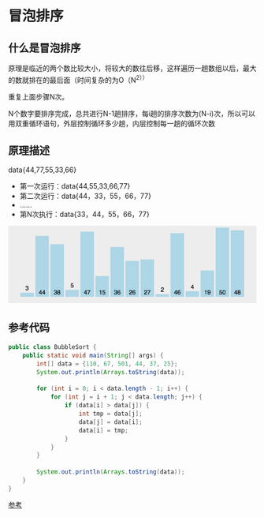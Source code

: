 # 冒泡排序

## 什么是冒泡排序
原理是临近的两个数比较大小，将较大的数往后移，这样遍历一趟数组以后，最大的数就排在的最后面（时间复杂的为O（N<sup>2））

重复上面步骤N次。

N个数字要排序完成，总共进行N-1趟排序，每i趟的排序次数为(N-i)次，所以可以用双重循环语句，外层控制循环多少趟，内层控制每一趟的循环次数

## 原理描述
data{44,77,55,33,66}
- 第一次运行：data{44,55,33,66,77}
- 第二次运行：data{44，33，55，66，77}
- ......
- 第N次执行：data{33，44，55，66，77}

<img src="/assets/bubble-sort.gif" />

## 参考代码

```java
public class BubbleSort {
    public static void main(String[] args) {
        int[] data = {110, 67, 501, 44, 37, 25};
        System.out.println(Arrays.toString(data));

        for (int i = 0; i < data.length - 1; i++) {
            for (int j = i + 1; j < data.length; j++) {
                if (data[i] > data[j]) {
                    int tmp = data[j];
                    data[j] = data[i];
                    data[i] = tmp;
                }
            }
        }

        System.out.println(Arrays.toString(data));
    }
}
```

[参考](https://www.cnblogs.com/googlemeoften/p/5034008.html)